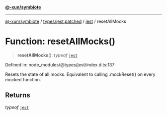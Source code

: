 [**@-xun/symbiote**](../../../../../README.md)

***

[@-xun/symbiote](../../../../../README.md) / [types/jest.patched](../../../README.md) / [jest](../README.md) / resetAllMocks

# Function: resetAllMocks()

> **resetAllMocks**(): *typeof* [`jest`](../README.md)

Defined in: node\_modules/@types/jest/index.d.ts:137

Resets the state of all mocks.
Equivalent to calling .mockReset() on every mocked function.

## Returns

*typeof* [`jest`](../README.md)
